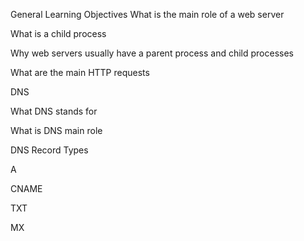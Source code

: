 General Learning Objectives
What is the main role of a web server

What is a child process

Why web servers usually have a parent process and child processes

What are the main HTTP requests

DNS

What DNS stands for

What is DNS main role

DNS Record Types

A

CNAME

TXT

MX
